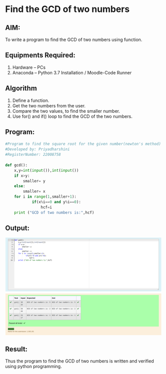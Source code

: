 # Find the GCD of two numbers

## AIM:

To write a program to find the GCD of two numbers using function.

## Equipments Required:

1. Hardware – PCs
2. Anaconda – Python 3.7 Installation / Moodle-Code Runner

## Algorithm

1. Define a function.
2. Get the two numbers from the user.
3. Compare the two values, to find the smaller number.
4. Use for() and if() loop to find the GCD of the two numbers.

## Program:

```python
#Program to find the square root for the given number(newton's method) using function.
#Developed by: Priyadharshini
#RegisterNumber: 22008758

def gcd():
    x,y=int(input()),int(input())
    if x>y:
        smaller= y
    else:
        smaller= x
    for i in range(1,smaller+1):
            if(x%i==0 and y%i==0):
                hcf=i
    print ("GCD of two numbers is:",hcf)
```

## Output:
![gcd of two number](GCD.png)


## Result:

Thus the program to find the GCD of two numbers is written and verified using python programming.
